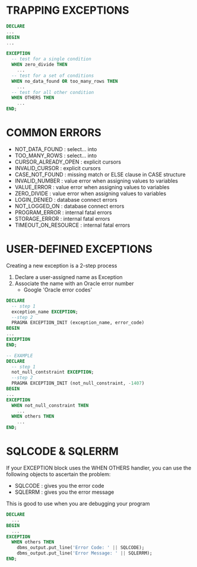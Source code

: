 # TRAPPING EXCEPTIONS

```sql
DECLARE
...
BEGIN
...

EXCEPTION
  -- test for a single condition
  WHEN zero_divide THEN
    ...
  -- test for a set of conditions
  WHEN no_data_found OR too_many_rows THEN
    ...
  -- test for all other condition
  WHEN OTHERS THEN
    ...
END;
```

# COMMON ERRORS

- NOT_DATA_FOUND : select... into
- TOO_MANY_ROWS : select... into
- CURSOR_ALREADY_OPEN : explicit cursors
- INVALID_CURSOR : explicit cursors
- CASE_NOT_FOUND : missing match or ELSE clause in CASE structure
- INVALID_NUMBER : value error when assigning values to variables
- VALUE_ERROR : value error when assigning values to variables
- ZERO_DIVIDE : value error when assigning values to variables
- LOGIN_DENIED : database connect errors
- NOT_LOGGED_ON : database connect errors
- PROGRAM_ERROR : internal fatal errors
- STORAGE_ERROR : internal fatal errors
- TIMEOUT_ON_RESOURCE : internal fatal errors

# USER-DEFINED EXCEPTIONS

Creating a new exception is a 2-step process

1. Declare a user-assigned name as Exception
2. Associate the name with an Oracle error number
   - Google 'Oracle error codes'

```sql
DECLARE
  -- step 1
  exception_name EXCEPTION;
  --step 2
  PRAGMA EXCEPTION_INIT (exception_name, error_code)
BEGIN
...
EXCEPTION
END;

-- EXAMPLE
DECLARE
  -- step 1
  not_null_contstraint EXCEPTION;
  --step 2
  PRAGMA EXCEPTION_INIT (not_null_constraint, -1407)
BEGIN
...
EXCEPTION
  WHEN not_null_constraint THEN
    ...
  WHEN others THEN
    ...
END;
```

# SQLCODE & SQLERRM

If your EXCEPTION block uses the WHEN OTHERS handler, you can use the following objects to ascertain the problem:

- SQLCODE : gives you the error code
- SQLERRM : gives you the error message

This is good to use when you are debugging your program

```sql
DECLARE
  ...
BEGIN
  ...
EXCEPTION
  WHEN others THEN
    dbms_output.put_line('Error Code: ' || SQLCODE);
    dbms_output.put_line('Error Message: ' || SQLERRM);
END;
```
